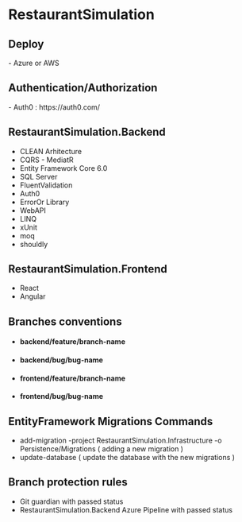 # RestaurantSimulation

<h2>Deploy</h2>
- Azure or AWS

<h2>Authentication/Authorization</h2>
- Auth0 : https://auth0.com/

<h2>RestaurantSimulation.Backend</h2>

- CLEAN Arhitecture
- CQRS - MediatR
- Entity Framework Core 6.0
- SQL Server
- FluentValidation
- Auth0
- ErrorOr Library
- WebAPI
- LINQ
- xUnit
- moq
- shouldly

<h2>RestaurantSimulation.Frontend</h2>

- React
- Angular

<h2>Branches conventions</h2>

- <h4>backend/feature/branch-name</h4>
- <h4>backend/bug/bug-name</h4>
- <h4>frontend/feature/branch-name</h4>
- <h4>frontend/bug/bug-name</h4>

<h2>EntityFramework Migrations Commands</h2>

- add-migration <migration-name> -project RestaurantSimulation.Infrastructure -o Persistence/Migrations ( adding a new migration )
- update-database ( update the database with the new migrations )

<h2>Branch protection rules</h2>

- Git guardian with passed status
- RestaurantSimulation.Backend Azure Pipeline with passed status
